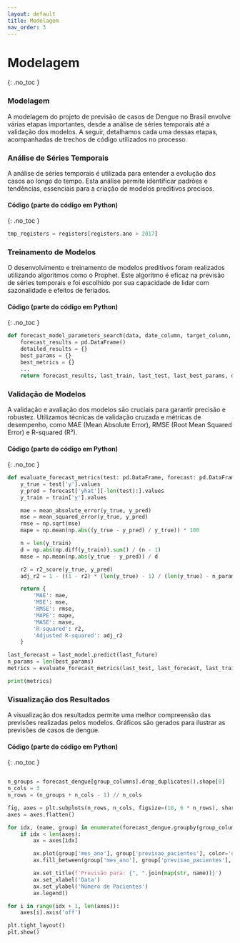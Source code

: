 ```yaml
---
layout: default
title: Modelagem
nav_order: 3
---
```


# Modelagem
{: .no_toc }

### Modelagem

A modelagem do projeto de previsão de casos de Dengue no Brasil envolve várias etapas importantes, desde a análise de séries temporais até a validação dos modelos. A seguir, detalhamos cada uma dessas etapas, acompanhadas de trechos de código utilizados no processo.

### Análise de Séries Temporais

A análise de séries temporais é utilizada para entender a evolução dos casos ao longo do tempo. Esta análise permite identificar padrões e tendências, essenciais para a criação de modelos preditivos precisos.

#### Código (parte do código em Python)
{: .no_toc }
```python
tmp_registers = registers[registers.ano > 2017]
```


### Treinamento de Modelos

O desenvolvimento e treinamento de modelos preditivos foram realizados utilizando algoritmos como o Prophet. Este algoritmo é eficaz na previsão de séries temporais e foi escolhido por sua capacidade de lidar com sazonalidade e efeitos de feriados.

#### Código (parte do código em Python)
{: .no_toc }
```python
def forecast_model_parameters_search(data, date_column, target_column, forecast_periods, groupby_columns, n, param_grid, interval_width):
    forecast_results = pd.DataFrame()
    detailed_results = {}
    best_params = {}
    best_metrics = {}
    ...
    return forecast_results, last_train, last_test, last_best_params, detailed_results, last_model, last_future, best_params, best_metrics
```

### Validação de Modelos

A validação e avaliação dos modelos são cruciais para garantir precisão e robustez. Utilizamos técnicas de validação cruzada e métricas de desempenho, como MAE (Mean Absolute Error), RMSE (Root Mean Squared Error) e R-squared (R²).

#### Código (parte do código em Python)
{: .no_toc }
```python
def evaluate_forecast_metrics(test: pd.DataFrame, forecast: pd.DataFrame, train: pd.DataFrame, n_params: int):
    y_true = test['y'].values
    y_pred = forecast['yhat'][-len(test):].values
    y_train = train['y'].values

    mae = mean_absolute_error(y_true, y_pred)
    mse = mean_squared_error(y_true, y_pred)
    rmse = np.sqrt(mse)
    mape = np.mean(np.abs((y_true - y_pred) / y_true)) * 100

    n = len(y_train)
    d = np.abs(np.diff(y_train)).sum() / (n - 1)
    mase = np.mean(np.abs(y_true - y_pred)) / d

    r2 = r2_score(y_true, y_pred)
    adj_r2 = 1 - ((1 - r2) * (len(y_true) - 1) / (len(y_true) - n_params - 1))

    return {
        'MAE': mae,
        'MSE': mse,
        'RMSE': rmse,
        'MAPE': mape,
        'MASE': mase,
        'R-squared': r2,
        'Adjusted R-squared': adj_r2
    }

last_forecast = last_model.predict(last_future)
n_params = len(best_params)
metrics = evaluate_forecast_metrics(last_test, last_forecast, last_train, n_params)

print(metrics)

```

### Visualização dos Resultados

A visualização dos resultados permite uma melhor compreensão das previsões realizadas pelos modelos. Gráficos são gerados para ilustrar as previsões de casos de dengue.

#### Código (parte do código em Python)
{: .no_toc }
```python

n_groups = forecast_dengue[group_columns].drop_duplicates().shape[0]
n_cols = 3
n_rows = (n_groups + n_cols - 1) // n_cols 

fig, axes = plt.subplots(n_rows, n_cols, figsize=(18, 6 * n_rows), sharex=True)
axes = axes.flatten()  

for idx, (name, group) in enumerate(forecast_dengue.groupby(group_columns)):
    if idx < len(axes): 
        ax = axes[idx]

        ax.plot(group['mes_ano'], group['previsao_pacientes'], color='orange', label='Previsão de Pacientes')
        ax.fill_between(group['mes_ano'], group['previsao_pacientes'], group['previsao_maxima_pacientes'], color='orange', alpha=0.3, label='Máximo de Pacientes')

        ax.set_title(f'Previsão para: {", ".join(map(str, name))}')
        ax.set_xlabel('Data')
        ax.set_ylabel('Número de Pacientes')
        ax.legend()

for i in range(idx + 1, len(axes)):
    axes[i].axis('off')

plt.tight_layout()
plt.show()

```



